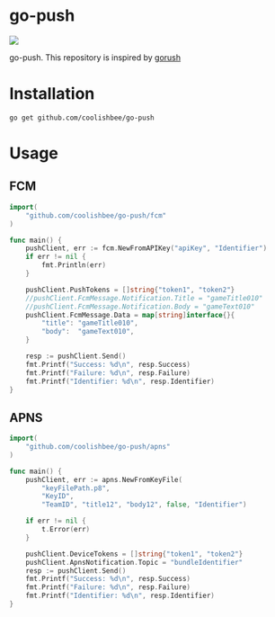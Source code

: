 # go-push

![](https://img.shields.io/badge/golang-1.19-blue.svg?style=flat)

go-push.
This repository is inspired by [gorush](https://github.com/appleboy/gorush)


# Installation
```
go get github.com/coolishbee/go-push
```

# Usage

## FCM

```go
import(
    "github.com/coolishbee/go-push/fcm"
)

func main() {
    pushClient, err := fcm.NewFromAPIKey("apiKey", "Identifier")
    if err != nil {
        fmt.Println(err)
    }

    pushClient.PushTokens = []string{"token1", "token2"}
    //pushClient.FcmMessage.Notification.Title = "gameTitle010"
	//pushClient.FcmMessage.Notification.Body = "gameText010"
	pushClient.FcmMessage.Data = map[string]interface{}{
		"title": "gameTitle010",
		"body":  "gameText010",
	}

    resp := pushClient.Send()
    fmt.Printf("Success: %d\n", resp.Success)
    fmt.Printf("Failure: %d\n", resp.Failure)
    fmt.Printf("Identifier: %d\n", resp.Identifier)
}
```

## APNS

```go
import(
    "github.com/coolishbee/go-push/apns"
)

func main() {
	pushClient, err := apns.NewFromKeyFile(
		"keyFilePath.p8",
		"KeyID",
		"TeamID", "title12", "body12", false, "Identifier")

	if err != nil {
		t.Error(err)
	}

    pushClient.DeviceTokens = []string{"token1", "token2"}
    pushClient.ApnsNotification.Topic = "bundleIdentifier"
    resp := pushClient.Send()
    fmt.Printf("Success: %d\n", resp.Success)
    fmt.Printf("Failure: %d\n", resp.Failure)
    fmt.Printf("Identifier: %d\n", resp.Identifier)
}
```

